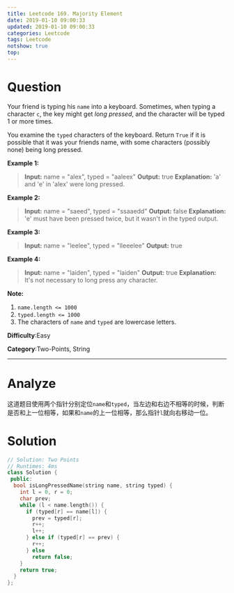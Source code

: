 ```yaml
---
title: Leetcode 169. Majority Element
date: 2019-01-10 09:00:33
updated: 2019-01-10 09:00:33
categories: Leetcode
tags: Leetcode
notshow: true
top:
---
```


# Question

Your friend is typing his  `name` into a keyboard. Sometimes, when typing a character  `c`, the key might get  _long pressed_, and the character will be typed 1 or more times.

You examine the  `typed` characters of the keyboard. Return  `True`  if it is possible that it was your friends name, with some characters (possibly none) being long pressed.

**Example 1:**

> **Input:** name = "alex", typed = "aaleex"
> **Output:** true
> **Explanation:** 'a' and 'e' in 'alex' were long pressed.

**Example 2:**

> **Input:** name = "saeed", typed = "ssaaedd"
> **Output:** false
> **Explanation:** 'e' must have been pressed twice, but it wasn't in the typed output.

**Example 3:**

> **Input:** name = "leelee", typed = "lleeelee"
> **Output:** true

**Example 4:**

> **Input:** name = "laiden", typed = "laiden"
> **Output:** true
> **Explanation:** It's not necessary to long press any character.

**Note:**

1.  `name.length <= 1000`
2.  `typed.length <= 1000`
3.  The characters of  `name`  and  `typed`  are lowercase letters.

**Difficulty**:Easy

**Category**:Two-Points, String

<!-- more -->

------------

# Analyze

这道题目使用两个指针分别定位`name`和`typed`，当左边和右边不相等的时候，判断是否和上一位相等，如果和`name`的上一位相等，那么指针`l`就向右移动一位。

# Solution

```cpp
// Solution: Two Points
// Runtimes: 4ms
class Solution {
 public:
  bool isLongPressedName(string name, string typed) {
    int l = 0, r = 0;
    char prev;
    while (l < name.length()) {
      if (typed[r] == name[l]) {
        prev = typed[r];
        r++;
        l++;
      } else if (typed[r] == prev) {
        r++;
      } else
        return false;
    }
    return true;
  }
};
```